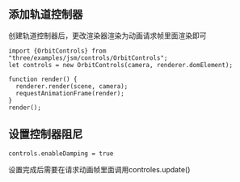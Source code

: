 ## 添加轨道控制器

创建轨道控制器后，更改渲染器渲染为动画请求帧里面渲染即可

```
import {OrbitControls} from "three/examples/jsm/controls/OrbitControls";
let controls = new OrbitControls(camera, renderer.domElement);

function render() {
  renderer.render(scene, camera);
  requestAnimationFrame(render);
}
render();
```

## 设置控制器阻尼

```
controls.enableDamping = true
```

设置完成后需要在请求动画帧里面调用controles.update()